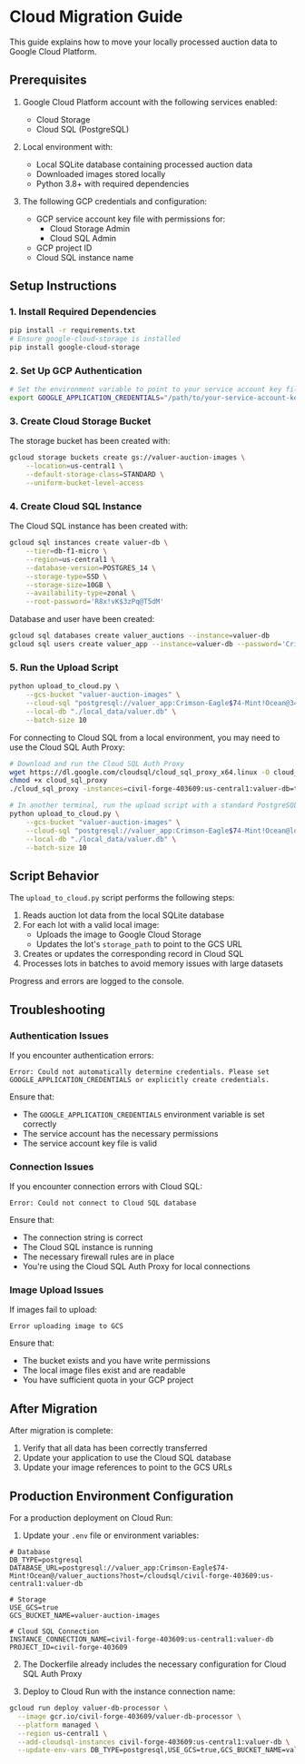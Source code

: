 # Cloud Migration Guide

This guide explains how to move your locally processed auction data to Google Cloud Platform.

## Prerequisites

1. Google Cloud Platform account with the following services enabled:
   - Cloud Storage
   - Cloud SQL (PostgreSQL)

2. Local environment with:
   - Local SQLite database containing processed auction data
   - Downloaded images stored locally
   - Python 3.8+ with required dependencies

3. The following GCP credentials and configuration:
   - GCP service account key file with permissions for:
     - Cloud Storage Admin
     - Cloud SQL Admin
   - GCP project ID
   - Cloud SQL instance name 

## Setup Instructions

### 1. Install Required Dependencies

```bash
pip install -r requirements.txt
# Ensure google-cloud-storage is installed
pip install google-cloud-storage
```

### 2. Set Up GCP Authentication

```bash
# Set the environment variable to point to your service account key file
export GOOGLE_APPLICATION_CREDENTIALS="/path/to/your-service-account-key.json"
```

### 3. Create Cloud Storage Bucket

The storage bucket has been created with:

```bash
gcloud storage buckets create gs://valuer-auction-images \
    --location=us-central1 \
    --default-storage-class=STANDARD \
    --uniform-bucket-level-access
```

### 4. Create Cloud SQL Instance

The Cloud SQL instance has been created with:

```bash
gcloud sql instances create valuer-db \
    --tier=db-f1-micro \
    --region=us-central1 \
    --database-version=POSTGRES_14 \
    --storage-type=SSD \
    --storage-size=10GB \
    --availability-type=zonal \
    --root-password='R8x!vK$3zPq@T5dM'
```

Database and user have been created:

```bash
gcloud sql databases create valuer_auctions --instance=valuer-db
gcloud sql users create valuer_app --instance=valuer-db --password='Crimson-Eagle$74-Mint!Ocean'
```

### 5. Run the Upload Script

```bash
python upload_to_cloud.py \
    --gcs-bucket "valuer-auction-images" \
    --cloud-sql "postgresql://valuer_app:Crimson-Eagle$74-Mint!Ocean@34.46.97.212/valuer_auctions" \
    --local-db "./local_data/valuer.db" \
    --batch-size 10
```

For connecting to Cloud SQL from a local environment, you may need to use the Cloud SQL Auth Proxy:

```bash
# Download and run the Cloud SQL Auth Proxy
wget https://dl.google.com/cloudsql/cloud_sql_proxy_x64.linux -O cloud_sql_proxy
chmod +x cloud_sql_proxy
./cloud_sql_proxy -instances=civil-forge-403609:us-central1:valuer-db=tcp:5432

# In another terminal, run the upload script with a standard PostgreSQL connection string:
python upload_to_cloud.py \
    --gcs-bucket "valuer-auction-images" \
    --cloud-sql "postgresql://valuer_app:Crimson-Eagle$74-Mint!Ocean@localhost:5432/valuer_auctions" \
    --local-db "./local_data/valuer.db" \
    --batch-size 10
```

## Script Behavior

The `upload_to_cloud.py` script performs the following steps:

1. Reads auction lot data from the local SQLite database
2. For each lot with a valid local image:
   - Uploads the image to Google Cloud Storage
   - Updates the lot's `storage_path` to point to the GCS URL
3. Creates or updates the corresponding record in Cloud SQL
4. Processes lots in batches to avoid memory issues with large datasets

Progress and errors are logged to the console.

## Troubleshooting

### Authentication Issues

If you encounter authentication errors:

```
Error: Could not automatically determine credentials. Please set GOOGLE_APPLICATION_CREDENTIALS or explicitly create credentials.
```

Ensure that:
- The `GOOGLE_APPLICATION_CREDENTIALS` environment variable is set correctly
- The service account has the necessary permissions
- The service account key file is valid

### Connection Issues

If you encounter connection errors with Cloud SQL:

```
Error: Could not connect to Cloud SQL database
```

Ensure that:
- The connection string is correct
- The Cloud SQL instance is running
- The necessary firewall rules are in place
- You're using the Cloud SQL Auth Proxy for local connections

### Image Upload Issues

If images fail to upload:

```
Error uploading image to GCS
```

Ensure that:
- The bucket exists and you have write permissions
- The local image files exist and are readable
- You have sufficient quota in your GCP project

## After Migration

After migration is complete:

1. Verify that all data has been correctly transferred
2. Update your application to use the Cloud SQL database
3. Update your image references to point to the GCS URLs

## Production Environment Configuration

For a production deployment on Cloud Run:

1. Update your `.env` file or environment variables:

```
# Database
DB_TYPE=postgresql
DATABASE_URL=postgresql://valuer_app:Crimson-Eagle$74-Mint!Ocean@/valuer_auctions?host=/cloudsql/civil-forge-403609:us-central1:valuer-db

# Storage
USE_GCS=true
GCS_BUCKET_NAME=valuer-auction-images

# Cloud SQL Connection
INSTANCE_CONNECTION_NAME=civil-forge-403609:us-central1:valuer-db
PROJECT_ID=civil-forge-403609
```

2. The Dockerfile already includes the necessary configuration for Cloud SQL Auth Proxy

3. Deploy to Cloud Run with the instance connection name:

```bash
gcloud run deploy valuer-db-processor \
  --image gcr.io/civil-forge-403609/valuer-db-processor \
  --platform managed \
  --region us-central1 \
  --add-cloudsql-instances civil-forge-403609:us-central1:valuer-db \
  --update-env-vars DB_TYPE=postgresql,USE_GCS=true,GCS_BUCKET_NAME=valuer-auction-images,INSTANCE_CONNECTION_NAME=civil-forge-403609:us-central1:valuer-db
```